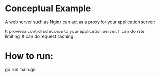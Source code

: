 
# Conceptual Example
A web server such as Nginx can act as a proxy for your application server:

It provides controlled access to your application server.
It can do rate limiting.
It can do request caching.

# How to run:
go run main.go
